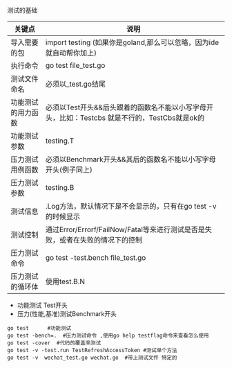 测试的基础



<table>
<thead>
<tr>
  <th>关键点</th>
  <th>说明</th>
</tr>
</thead>
<tbody><tr>
  <td>导入需要的包</td>
  <td>import testing (如果你是goland,那么可以忽略，因为ide就自动帮你加上)</td>
</tr>
<tr>
  <td>执行命令</td>
  <td>go test file_test.go</td>
</tr>
<tr>
  <td>测试文件命名</td>
  <td>必须以_test.go结尾</td>
</tr>
<tr>
  <td>功能测试的用力函数</td>
  <td>必须以Test开头&amp;&amp;后头跟着的函数名不能以小写字母开头，比如：Testcbs 就是不行的，TestCbs就是ok的</td>
</tr>
<tr>
  <td>功能测试参数</td>
  <td>testing.T</td>
</tr>
<tr>
  <td>压力测试用例函数</td>
  <td>必须以Benchmark开头&amp;&amp;其后的函数名不能以小写字母开头(例子同上)</td>
</tr>
<tr>
  <td>压力测试参数</td>
  <td>testing.B</td>
</tr>
<tr>
  <td>测试信息</td>
  <td>.Log方法，默认情况下是不会显示的，只有在go test -v的时候显示</td>
</tr>
<tr>
  <td>测试控制</td>
  <td>通过Error/Errorf/FailNow/Fatal等来进行测试是否是失败，或者在失败的情况下的控制</td>
</tr>
<tr>
  <td>压力测试命令</td>
  <td>go test -test.bench file_test.go</td>
</tr>
<tr>
  <td>压力测试的循环体</td>
  <td>使用test.B.N</td>
</tr>
</tbody></table>



- 功能测试 Test开头
- 压力(性能,基准)测试Benchmark开头



```
go test      #功能测试
go test -bench=.  #压力测试命令 ,使用go help testflag命令来查看怎么使用
go test -cover  #代码的覆盖率测试
go test -v -test.run TestRefreshAccessToken #测试单个方法
go test -v  wechat_test.go wechat.go  #带上测试文件 特定的
```

